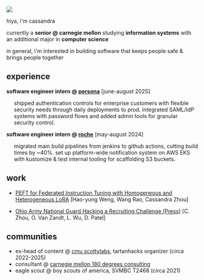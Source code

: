 
<img class="profile-picture" src="https://i.vsco.co/644b502b3721d774a35a7e1c?c=1&d=1&w=300">

hiya, i'm cassandra

currently a __senior @ carnegie mellon__ studying __information systems__ with an additional major in __computer science__

in general, i'm interested in building software that keeps people safe & brings people together 

## experience

__software engineer intern @ [persona](https://withpersona.com/)__  [june-august 2025]
<div style="margin-left: 20px;">shipped authentication controls for enterprise customers with flexible security needs through daily deployments to prod. integrated SAML/IdP systems with password flows and added admin tools for granular security control.</div>

__software engineer intern @ [roche](https://www.roche.com/)__  [may-august 2024]
<div style="margin-left: 20px;">migrated main build pipelines from jenkins to github actions, cutting build times by ~40%. set up platform-wide notification system on AWS EKS with kustomize & test internal tooling for scaffolding S3 buckets.</div>

## work

* [PEFT for Federated Instruction Tuning with Homogeneous and
Heterogeneous LoRA](https://drive.google.com/file/d/1pNgIsTVH_on767GCtjW9ii6SjqglNtzM/view?usp=sharing) [Hao-yung Weng, Wang Rao, Cassandra Zhou]

* [Ohio Army National Guard Hacking a Recruiting Challenge (Press)](https://www.nationalguard.mil/News/News-Features/Article/4196842/ohio-army-national-guard-hacking-a-recruiting-challenge/) [C. Zhou, O. Van Zandt, L. Wu, D. Patel]

## communities

* ex-head of content @ [cmu scottylabs](https://www.scottylabs.org/), tartanhacks organizer (circa 2022-2025)
* consultant @ [carnegie mellon 180 degrees consulting](https://www.cmu180dc.org/)
* eagle scout @ boy scouts of america, SVMBC T2468 (circa 2021)